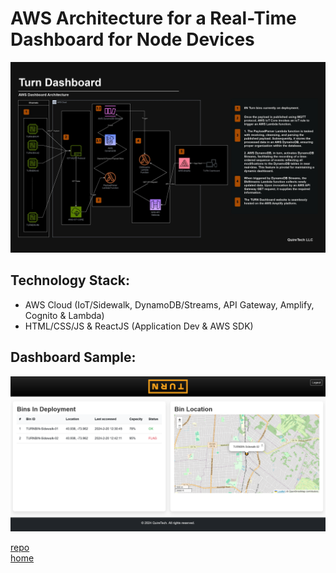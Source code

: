 # AWS Architecture for a Real-Time Dashboard for Node Devices

![Project Image](/TurnDashboard.jpg)

## Technology Stack:
- AWS Cloud (IoT/Sidewalk, DynamoDB/Streams, API Gateway, Amplify, Cognito & Lambda)
- HTML/CSS/JS & ReactJS (Application Dev & AWS SDK)


## Dashboard Sample:
![Dashboard Image](/td.png)

[repo](https://github.com/jatanjay/loradashboard) \
[home](https://jatanjay.github.io/projects/)
